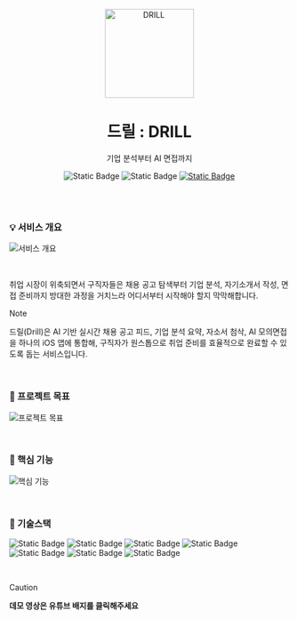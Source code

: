 <p align="center">
  <img src="https://github.com/user-attachments/assets/c81d8add-60ec-4109-a2de-75bd400cca87" width="160" alt = "DRILL"/>
    <br />
    <h1 align="center">드릴 : DRILL</h1>
    <p align="center">기업 분석부터 AI 면접까지</p>
    <p align="center">
      <img alt="Static Badge" src="https://img.shields.io/badge/v0.0.1--beta-000000?style=plastic&logo=apple&logoColor=FFFFFF&logoSize=auto&label=release">
      <img alt="Static Badge" src="https://img.shields.io/badge/license-Apache--2.0-%2300465B?style=plastic&labelColor=black" style="display:inline-block;">
      <a href="https://youtu.be/6oZ4vCn0mEw"><img alt="Static Badge" src="https://img.shields.io/badge/%EB%8D%B0%EB%AA%A8_%EB%B0%94%EB%A1%9C%EA%B0%80%EA%B8%B0-000000?style=plastic&logo=YouTube&logoColor=FFFFFF&label=YouTube&labelColor=FF0000"></a>
    </p align="center">
</p>

<br/><br/>

### 💡 서비스 개요

![서비스 개요](https://github.com/user-attachments/assets/92203481-62ad-4f50-8a36-a30fc01bc543)

<br/>

취업 시장이 위축되면서 구직자들은 채용 공고 탐색부터 기업 분석, 자기소개서 작성, 면접 준비까지 방대한 과정을 거치느라 어디서부터 시작해야 할지 막막해합니다.

> [!NOTE]
> 드릴(Drill)은 AI 기반 실시간 채용 공고 피드, 기업 분석 요약, 자소서 첨삭, AI 모의면접을 하나의 iOS 앱에 통합해, 구직자가 원스톱으로 취업 준비를 효율적으로 완료할 수 있도록 돕는 서비스입니다.

<br/>

### 📌 프로젝트 목표

![프로젝트 목표](https://github.com/user-attachments/assets/392c0837-020a-437b-9d9d-cec473a4fbe8)

<br/>

### 🚀 핵심 기능 

![핵심 기능](https://github.com/user-attachments/assets/05739dc5-083b-42a7-b3dd-933a9f5421cf)

<br/>

### 🪏 기술스택

<img alt="Static Badge" src="https://img.shields.io/badge/Xcode-000000?style=plastic&logo=Xcode&logoColor=147EFB" /> <img alt="Static Badge" src="https://img.shields.io/badge/PyCharm-000000?style=plastic&logo=pycharm&logoColor=FFFFFF" /> <img alt="Static Badge" src="https://img.shields.io/badge/FastAPI-009688?style=plastic&logo=fastapi&logoColor=FFFFFF" /> <img alt="Static Badge" src="https://img.shields.io/badge/Swift-F05138?style=plastic&logo=swift&logoColor=FFFFFF" /> <img alt="Static Badge" src="https://img.shields.io/badge/OpenAI-412991?style=plastic&logo=openai&logoColor=FFFFFF" /> <img alt="Static Badge" src="https://img.shields.io/badge/Firebase-DD2C00?style=plastic&logo=firebase&logoColor=FFFFFF" /> <img alt="Static Badge" src="https://img.shields.io/badge/Google_Gemini-8E75B2?style=plastic&logo=googlegemini&logoColor=FFFFFF" />

<br/>

> [!CAUTION]
> **데모 영상은 유튜브 배지를 클릭해주세요**


